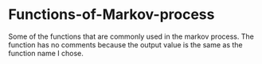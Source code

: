 # Functions-of-Markov-process
Some of the functions that are commonly used in the markov process.
The function has no comments because the output value is the same as the function name I chose.
